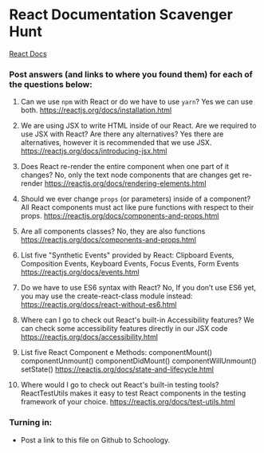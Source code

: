 # React Documentation Scavenger Hunt

[React Docs](https://facebook.github.io/react/docs/hello-world.html)

### Post answers (and links to where you found them) for each of the questions below:

1. Can we use `npm` with React or do we have to use `yarn`?
  Yes we can use both.
  https://reactjs.org/docs/installation.html
  
2. We are using JSX to write HTML inside of our React. Are we required to use JSX with React? Are there any alternatives?
  Yes there are alternatives, however it is recommended that we use JSX.
  https://reactjs.org/docs/introducing-jsx.html
  
3. Does React re-render the entire component when one part of it changes?
  No, only the text node components that are changes get re-render
  https://reactjs.org/docs/rendering-elements.html
  
4. Should we ever change `props` (or parameters) inside of a component? 
  All React components must act like pure functions with respect to their props.
  https://reactjs.org/docs/components-and-props.html
  
5. Are all components classes? 
  No, they are also functions
  https://reactjs.org/docs/components-and-props.html
  
6. List five "Synthetic Events" provided by React:
  Clipboard Events, Composition Events, Keyboard Events, Focus Events, Form Events
  https://reactjs.org/docs/events.html
  
7. Do we have to use ES6 syntax with React?
  No, If you don’t use ES6 yet, you may use the create-react-class module instead:
  https://reactjs.org/docs/react-without-es6.html
  
8. Where can I go to check out React's built-in Accessibility features?
  We can check some accessibility features directly in our JSX code
  https://reactjs.org/docs/accessibility.html
  
9. List five React Component e Methods:
  componentMount()
  componentUnmount()
  componentDidMount()
  componentWillUnmount()
  setState()
  https://reactjs.org/docs/state-and-lifecycle.html
  
10. Where would I go to check out React's built-in testing tools?
  ReactTestUtils makes it easy to test React components in the testing framework of your choice.
  https://reactjs.org/docs/test-utils.html
  
### Turning in:

* Post a link to this file on Github to Schoology.
